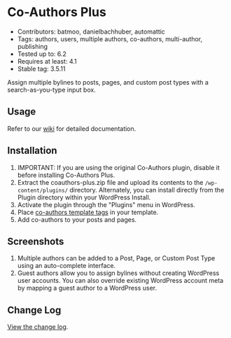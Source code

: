 ﻿# Co-Authors Plus

* Contributors: batmoo, danielbachhuber, automattic
* Tags: authors, users, multiple authors, co-authors, multi-author, publishing
* Tested up to: 6.2
* Requires at least: 4.1
* Stable tag: 3.5.11

Assign multiple bylines to posts, pages, and custom post types with a search-as-you-type input box.

## Usage

Refer to our [wiki](https://github.com/Automattic/Co-Authors-Plus/wiki) for detailed documentation.

## Installation

1. IMPORTANT: If you are using the original Co-Authors plugin, disable it before installing Co-Authors Plus.
2. Extract the coauthors-plus.zip file and upload its contents to the `/wp-content/plugins/` directory. Alternately, you can install directly from the Plugin directory within your WordPress Install.
3. Activate the plugin through the "Plugins" menu in WordPress.
4. Place [co-authors template tags](https://github.com/Automattic/Co-Authors-Plus/wiki/Template-tags) in your template.
5. Add co-authors to your posts and pages.

## Screenshots

1. Multiple authors can be added to a Post, Page, or Custom Post Type using an auto-complete interface.
2. Guest authors allow you to assign bylines without creating WordPress user accounts. You can also override existing WordPress account meta by mapping a guest author to a WordPress user.

## Change Log

[View the change log](https://github.com/Automattic/Co-Authors-Plus/blob/master/CHANGELOG.md.).
